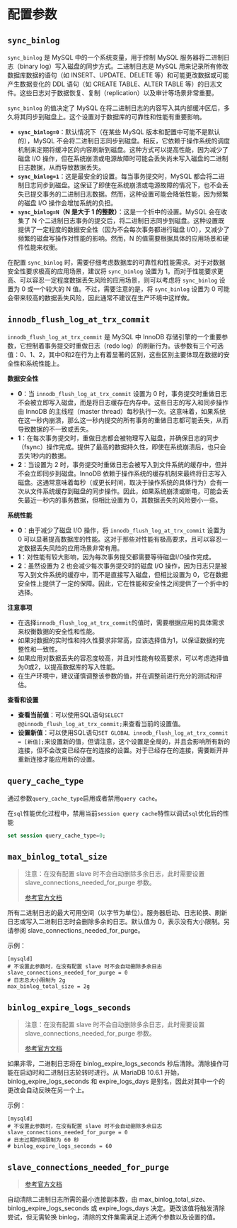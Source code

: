 # 配置参数



## `sync_binlog`

`sync_binlog` 是 MySQL 中的一个系统变量，用于控制 MySQL 服务器将二进制日志（binary log）写入磁盘的同步方式。二进制日志是 MySQL 用来记录所有修改数据库数据的语句（如 INSERT、UPDATE、DELETE 等）和可能更改数据或可能产生数据变化的 DDL 语句（如 CREATE TABLE、ALTER TABLE 等）的日志文件。这些日志对于数据恢复、复制（replication）以及审计等场景非常重要。

`sync_binlog` 的值决定了 MySQL 在将二进制日志的内容写入其内部缓冲区后，多久将其同步到磁盘上。这个设置对于数据库的可靠性和性能有重要影响。

- **`sync_binlog=0`**：默认情况下（在某些 MySQL 版本和配置中可能不是默认的），MySQL 不会将二进制日志同步到磁盘。相反，它依赖于操作系统的调度机制来定期将缓冲区的内容刷新到磁盘。这种方式可以提高性能，因为减少了磁盘 I/O 操作，但在系统崩溃或电源故障时可能会丢失尚未写入磁盘的二进制日志数据，从而导致数据丢失。
- **`sync_binlog=1`**：这是最安全的设置。每当事务提交时，MySQL 都会将二进制日志同步到磁盘。这保证了即使在系统崩溃或电源故障的情况下，也不会丢失已提交事务的二进制日志数据。然而，这种设置可能会降低性能，因为频繁的磁盘 I/O 操作会增加系统的负担。
- **`sync_binlog=N`（N 是大于 1 的整数）**：这是一个折中的设置。MySQL 会在收集了 N 个二进制日志事务的提交后，将二进制日志同步到磁盘。这种设置既提供了一定程度的数据安全性（因为不会每次事务都进行磁盘 I/O），又减少了频繁的磁盘写操作对性能的影响。然而，N 的值需要根据具体的应用场景和硬件性能来权衡。

在配置 `sync_binlog` 时，需要仔细考虑数据库的可靠性和性能需求。对于对数据安全性要求极高的应用场景，建议将 `sync_binlog` 设置为 1。而对于性能要求更高、可以容忍一定程度数据丢失风险的应用场景，则可以考虑将 `sync_binlog` 设置为 0 或一个较大的 N 值。不过，需要注意的是，将 `sync_binlog` 设置为 0 可能会带来较高的数据丢失风险，因此通常不建议在生产环境中这样做。



## `innodb_flush_log_at_trx_commit`

`innodb_flush_log_at_trx_commit` 是 MySQL 中 InnoDB 存储引擎的一个重要参数，它控制着事务提交时重做日志（redo log）的刷新行为。该参数有三个可选值：0、1、2，其中0和2在行为上有着显著的区别，这些区别主要体现在数据的安全性和系统性能上。

**数据安全性**

- **0**：当 `innodb_flush_log_at_trx_commit` 设置为 0 时，事务提交时重做日志不会被立即写入磁盘，而是将日志缓存在内存中。这些日志的写入和同步操作由 InnoDB 的主线程（master thread）每秒执行一次。这意味着，如果系统在这一秒内崩溃，那么这一秒内提交的所有事务的重做日志都可能丢失，从而导致数据的不一致或丢失。
- **1**：在每次事务提交时，重做日志都会被物理写入磁盘，并确保日志的同步（fsync）操作完成。提供了最高的数据持久性，即使在系统崩溃后，也只会丢失1秒内的数据。
- **2**：当设置为 2 时，事务提交时重做日志会被写入到文件系统的缓存中，但并不会立即同步到磁盘。InnoDB 依赖于操作系统的缓存机制来最终将日志写入磁盘。这通常意味着每秒（或更长时间，取决于操作系统的具体行为）会有一次从文件系统缓存到磁盘的同步操作。因此，如果系统崩溃或断电，可能会丢失最近一秒内的事务数据，但相比设置为 0，其数据丢失的风险要小一些。

**系统性能**

- **0**：由于减少了磁盘 I/O 操作，将 `innodb_flush_log_at_trx_commit` 设置为 0 可以显著提高数据库的性能。这对于那些对性能有极高要求，且可以容忍一定数据丢失风险的应用场景非常有用。
- **1**：对性能有较大影响，因为每次事务提交都需要等待磁盘I/O操作完成。
- **2**：虽然设置为 2 也会减少每次事务提交时的磁盘 I/O 操作，因为日志只是被写入到文件系统的缓存中，而不是直接写入磁盘，但相比设置为 0，它在数据安全性上提供了一定的保障。因此，它在性能和安全性之间提供了一个折中的选择。

**注意事项**

- 在选择`innodb_flush_log_at_trx_commit`的值时，需要根据应用的具体需求来权衡数据的安全性和性能。
- 如果对数据的实时性和持久性要求非常高，应该选择值为1，以保证数据的完整性和一致性。
- 如果应用对数据丢失的容忍度较高，并且对性能有较高要求，可以考虑选择值为0或2，以提高数据库的写入性能。
- 在生产环境中，建议谨慎调整该参数的值，并在调整前进行充分的测试和评估。

**查看和设置**

- **查看当前值**：可以使用SQL语句`SELECT @@innodb_flush_log_at_trx_commit;`来查看当前的设置值。
- **设置新值**：可以使用SQL语句`SET GLOBAL innodb_flush_log_at_trx_commit = [新值];`来设置新的值，但请注意，这个设置是全局的，并且会影响所有新的连接，但不会改变已经存在的连接的设置。对于已经存在的连接，需要断开并重新连接才能应用新的设置。



## `query_cache_type`

通过参数`query_cache_type`启用或者禁用`query cache`。

在`sql`性能优化过程中，禁用当前`session query cache`特性以调试`sql`优化后的性能

```sql
set session query_cache_type=0;
```



## `max_binlog_total_size`

>注意：在没有配置 slave 时不会自动删除多余日志，此时需要设置 slave_connections_needed_for_purge 参数。
>
>[参考官方文档](https://mariadb.com/kb/en/replication-and-binary-log-system-variables/#max_binlog_total_size)

所有二进制日志的最大可用空间（以字节为单位）。服务器启动、日志轮换、刷新日志或写入二进制日志时会删除多余的日志。默认值为 0，表示没有大小限制。另请参阅 slave_connections_needed_for_purge。

示例：

```
[mysqld]
# 不设置此参数时，在没有配置 slave 时不会自动删除多余日志
slave_connections_needed_for_purge = 0
# 日志总大小限制为 2g
max_binlog_total_size = 2g
```



## `binlog_expire_logs_seconds`

>注意：在没有配置 slave 时不会自动删除多余日志，此时需要设置 slave_connections_needed_for_purge 参数。
>
>[参考官方文档](https://mariadb.com/kb/en/replication-and-binary-log-system-variables/#binlog_expire_logs_seconds)

如果非零，二进制日志将在 binlog_expire_logs_seconds 秒后清除。清除操作可能在启动时和二进制日志轮转时进行。从 MariaDB 10.6.1 开始，binlog_expire_logs_seconds 和 expire_logs_days 是别名，因此对其中一个的更改会自动反映在另一个上。

示例：

```
[mysqld]
# 不设置此参数时，在没有配置 slave 时不会自动删除多余日志
slave_connections_needed_for_purge = 0
# 日志过期时间限制为 60 秒
# binlog_expire_logs_seconds = 60
```



## `slave_connections_needed_for_purge`

>[参考官方文档](https://mariadb.com/kb/en/replication-and-binary-log-system-variables/#slave_connections_needed_for_purge)

自动清除二进制日志所需的最小连接副本数，由 max_binlog_total_size、binlog_expire_logs_seconds 或 expire_logs_days 决定。更改该值将触发清除尝试，但无需轮换 binlog，清除的文件集需满足上述两个参数以及设置的值。





